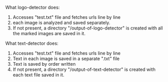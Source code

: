 What logo-detector does:
1) Accesses "test.txt" file and fetches urls line by line
2) each image is analyzed and saved separately.
3) If not present, a directory "/output-of-logo-detector" is created with all the marked images are saved in it.

What text-detector does:
1) Accesses "test.txt" file and fetches urls line by line
2) Text in each image is saved in a separate ".txt" file
3) Text is saved by order written
4) If not present, a directory "/output-of-text-detector" is created with each text file saved in it.
